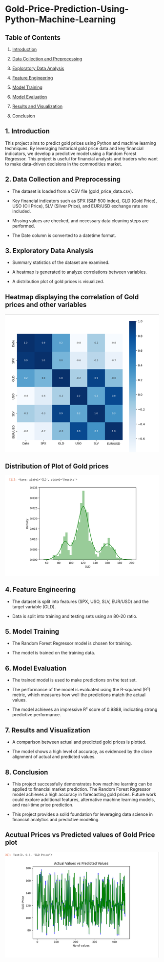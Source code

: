 # Gold-Price-Prediction-Using-Python-Machine-Learning

## Table of Contents

1. [Introduction](#introduction)

2. [Data Collection and Preprocessing](#data-collection-and-preprocessing)

3. [Exploratory Data Analysis](#exploratory-data-analysis)

4. [Feature Engineering](#feature-engineering)

5. [Model Training](#model-training)

6. [Model Evaluation](#model-evaluation)

7. [Results and Visualization](#results-and-visualization)

8. [Conclusion](#conclusion)

## 1. Introduction

This project aims to predict gold prices using Python and machine learning techniques. By leveraging historical gold price data and key financial indicators, we develop a predictive model using a Random Forest Regressor. This project is useful for financial analysts and traders who want to make data-driven decisions in the commodities market.

## 2. Data Collection and Preprocessing

- The dataset is loaded from a CSV file (gold_price_data.csv).

- Key financial indicators such as SPX (S&P 500 index), GLD (Gold Price), USO (Oil Price), SLV (Silver Price), and EUR/USD exchange rate are included.

- Missing values are checked, and necessary data cleaning steps are performed.

- The Date column is converted to a datetime format.

## 3. Exploratory Data Analysis

- Summary statistics of the dataset are examined.

- A heatmap is generated to analyze correlations between variables.

- A distribution plot of gold prices is visualized.

## Heatmap displaying the correlation of Gold prices and other variables

![image_alt](https://github.com/Shamiso-Tirivanhu/Gold-Price-Prediction-Using-Python-Machine-Learning/blob/92abcf2537ff28d6822c5bfa818c5c327e154c51/Heatmap%20displaying%20the%20correlation%20of%20Gold%20and%20other%20variables%20.png)



## Distribution of Plot of Gold prices

![image_alt](https://github.com/Shamiso-Tirivanhu/Gold-Price-Prediction-Using-Python-Machine-Learning/blob/497f5d81a1cff7d14386c1dbbc63798d8d1ed9ac/Distribution%20Plot%20of%20Gold%20Prices.png)


## 4. Feature Engineering

- The dataset is split into features (SPX, USO, SLV, EUR/USD) and the target variable (GLD).

- Data is split into training and testing sets using an 80-20 ratio.

## 5. Model Training

- The Random Forest Regressor model is chosen for training.

- The model is trained on the training data.

## 6. Model Evaluation

- The trained model is used to make predictions on the test set.

- The performance of the model is evaluated using the R-squared (R²) metric, which measures how well the predictions match the actual values.

- The model achieves an impressive R² score of 0.9888, indicating strong predictive performance.

## 7. Results and Visualization

- A comparison between actual and predicted gold prices is plotted.

- The model shows a high level of accuracy, as evidenced by the close alignment of actual and predicted values.

## 8. Conclusion

- This project successfully demonstrates how machine learning can be applied to financial market prediction. The Random Forest Regressor model achieves a high accuracy in forecasting gold prices. Future work could explore additional features, alternative machine learning models, and real-time price prediction.

- This project provides a solid foundation for leveraging data science in financial analytics and predictive modeling.

## Acutual Prices vs Predicted values of Gold Price plot

![image_alt](https://github.com/Shamiso-Tirivanhu/Gold-Price-Prediction-Using-Python-Machine-Learning/blob/10ab7c90005a395818989f5849512dd452ee46d2/Actual%20Prices%20vs%20Predicted%20Values%20Gold%20price%20plot.png)
